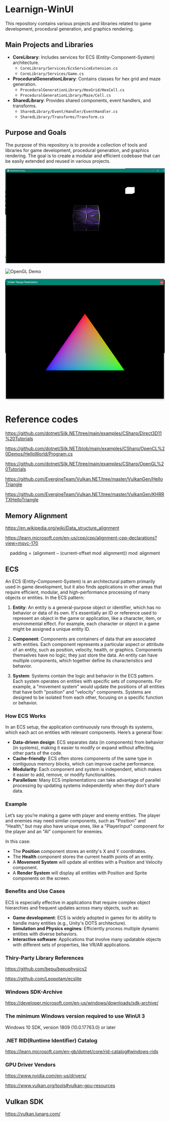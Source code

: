 # Learnign-WinUI

This repository contains various projects and libraries related to game development, procedural generation, and graphics rendering.

## Main Projects and Libraries

- **CoreLibrary**: Includes services for ECS (Entity-Component-System) architecture.
  - `CoreLibrary/Services/EcsServiceExtension.cs`
  - `CoreLibrary/Services/Game.cs`
- **ProceduralGenerationLibrary**: Contains classes for hex grid and maze generation.
  - `ProceduralGenerationLibrary/HexGrid/HexCell.cs`
  - `ProceduralGenerationLibrary/Maze/Cell.cs`
- **SharedLibrary**: Provides shared components, event handlers, and transforms.
  - `SharedLibrary/Event/Handler/EventHandler.cs`
  - `SharedLibrary/Transforms/Transform.cs`

## Purpose and Goals

The purpose of this repository is to provide a collection of tools and libraries for game development, procedural generation, and graphics rendering. The goal is to create a modular and efficient codebase that can be easily extended and reused in various projects.

![OpenGL](OpenGL.PNG)

![OpenGL Demo](docs/Animation2.gif)

![Vulkan](Vulkan.PNG)


# Reference codes




<https://github.com/dotnet/Silk.NET/tree/main/examples/CSharp/Direct3D11%20Tutorials>

<https://github.com/dotnet/Silk.NET/blob/main/examples/CSharp/OpenCL%20Demos/HelloWorld/Program.cs>

<https://github.com/dotnet/Silk.NET/tree/main/examples/CSharp/OpenGL%20Tutorials>

<https://github.com/EvergineTeam/Vulkan.NET/tree/master/VulkanGen/HelloTriangle>

<https://github.com/EvergineTeam/Vulkan.NET/tree/master/VulkanGen/KHRRTXHelloTriangle>


## Memory Alignment

<https://en.wikipedia.org/wiki/Data_structure_alignment>

<https://learn.microsoft.com/en-us/cpp/cpp/alignment-cpp-declarations?view=msvc-170>

$$
\text{padding} = (\text{alignment} - (\text{current-offset} \bmod \text{alignment})) \bmod \text{alignment}
$$


## ECS

An ECS (Entity-Component-System) is an architectural pattern primarily used in game development, but it also finds applications in other areas that require efficient, modular, and high-performance processing of many objects or entities. In the ECS pattern:

1. **Entity**: An entity is a general-purpose object or identifier, which has no behavior or data of its own. It's essentially an ID or reference used to represent an object in the game or application, like a character, item, or environmental effect. For example, each character or object in a game might be assigned a unique entity ID.

2. **Component**: Components are containers of data that are associated with entities. Each component represents a particular aspect or attribute of an entity, such as position, velocity, health, or graphics. Components themselves have no logic; they just store the data. An entity can have multiple components, which together define its characteristics and behavior.

3. **System**: Systems contain the logic and behavior in the ECS pattern. Each system operates on entities with specific sets of components. For example, a "movement system" would update the positions of all entities that have both "position" and "velocity" components. Systems are designed to be isolated from each other, focusing on a specific function or behavior.

### How ECS Works

In an ECS setup, the application continuously runs through its systems, which each act on entities with relevant components. Here’s a general flow:

- **Data-driven design**: ECS separates data (in components) from behavior (in systems), making it easier to modify or expand without affecting other parts of the code.
- **Cache-friendly**: ECS often stores components of the same type in contiguous memory blocks, which can improve cache performance.
- **Modularity**: Each component and system is independent, which makes it easier to add, remove, or modify functionalities.
- **Parallelism**: Many ECS implementations can take advantage of parallel processing by updating systems independently when they don’t share data.

### Example

Let’s say you’re making a game with player and enemy entities. The player and enemies may need similar components, such as "Position" and "Health," but may also have unique ones, like a "PlayerInput" component for the player and an "AI" component for enemies.

In this case:

- The **Position** component stores an entity's X and Y coordinates.
- The **Health** component stores the current health points of an entity.
- A **Movement System** will update all entities with a Position and Velocity component.
- A **Render System** will display all entities with Position and Sprite components on the screen.

### Benefits and Use Cases

ECS is especially effective in applications that require complex object hierarchies and frequent updates across many objects, such as:

- **Game development**: ECS is widely adopted in games for its ability to handle many entities (e.g., Unity's DOTS architecture).
- **Simulation and Physics engines**: Efficiently process multiple dynamic entities with diverse behaviors.
- **Interactive software**: Applications that involve many updatable objects with different sets of properties, like VR/AR applications.

### Thiry-Party Library References

<https://github.com/bepu/bepuphysics2>

<https://github.com/Leopotam/ecslite>

### Windows SDK-Archive

<https://developer.microsoft.com/en-us/windows/downloads/sdk-archive/>

### The minimum Windows version required to use WinUI 3

Windows 10 SDK, version 1809 (10.0.17763.0) or later

### .NET RID(Runtime Identifier) Catalog

<https://learn.microsoft.com/en-gb/dotnet/core/rid-catalog#windows-rids>

### GPU Driver Vendors

<https://www.nvidia.com/en-us/drivers/>

<https://www.vulkan.org/tools#vulkan-gpu-resources>

## Vulkan SDK

<https://vulkan.lunarg.com/>

